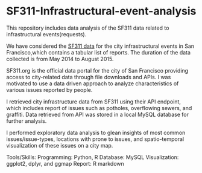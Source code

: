 # SF311-Infrastructural-event-analysis

This repository includes data analysis of the SF311 data related to infrastructural events(requests).

We have considered the [SF311 data](https://data.sfgov.org/City-Infrastructure/Case-Data-from-San-Francisco-311-SF311-/vw6y-z8j6) for the city infrastructural events in San Francisco,which contains a tabular list of reports. The duration of the data collected is from May 2014 to August 2015.

SF311.org is the official data portal for the city of San Francisco providing access to city-related data through file downloads and APIs. I was motivated to use a data driven approach to analyze characteristics of various issues reported by people.

I retrieved city infrastructure data from SF311 using their API endpoint, which includes report of issues such as potholes, overflowing sewers, and graffiti. Data retrieved from API was stored in a local MySQL database for further analysis. 

I performed exploratory data analysis to glean insights of most common issues/issue-types, locations with prone to issues, and spatio-temporal visualization of these issues on a city map. 

Tools/Skills: 
Programming: Python, R 
Database: MySQL
Visualization: ggplot2, dplyr, and ggmap 
Report: R markdown
